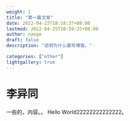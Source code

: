 ```yaml
---
weight: 1
title: "第一篇文章"
date: 2022-04-22T18:18:37+08:00
lastmod: 2022-04-25T20:59:37+08:00
author: nange
draft: false
description: "说明为什么要写博客。"

categories: ["other"]
lightgallery: true
---
```


# 李异同

一些的，内容。。
Hello  World22222222222222。
